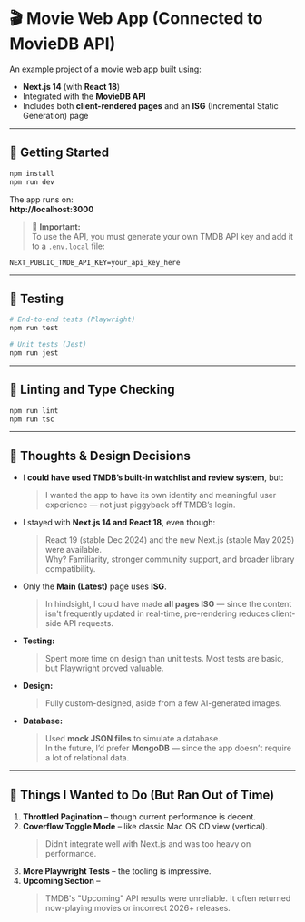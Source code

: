# 🎬 Movie Web App (Connected to MovieDB API)

An example project of a movie web app built using:

- **Next.js 14** (with **React 18**)
- Integrated with the **MovieDB API**
- Includes both **client-rendered pages** and an **ISG** (Incremental Static Generation) page

---

## 🚀 Getting Started

```bash
npm install
npm run dev
```

The app runs on:  
**http://localhost:3000**

> 🔐 **Important:**  
> To use the API, you must generate your own TMDB API key and add it to a `.env.local` file:

```
NEXT_PUBLIC_TMDB_API_KEY=your_api_key_here
```

---

## 🧪 Testing

```bash
# End-to-end tests (Playwright)
npm run test

# Unit tests (Jest)
npm run jest
```

---

## 🧼 Linting and Type Checking

```bash
npm run lint
npm run tsc
```

---

## 💭 Thoughts & Design Decisions

- I **could have used TMDB’s built-in watchlist and review system**, but:
  > I wanted the app to have its own identity and meaningful user experience — not just piggyback off TMDB’s login.

- I stayed with **Next.js 14 and React 18**, even though:
  > React 19 (stable Dec 2024) and the new Next.js (stable May 2025) were available.  
  > Why? Familiarity, stronger community support, and broader library compatibility.

- Only the **Main (Latest)** page uses **ISG**.  
  > In hindsight, I could have made **all pages ISG** — since the content isn't frequently updated in real-time, pre-rendering reduces client-side API requests.

- **Testing:**  
  > Spent more time on design than unit tests. Most tests are basic, but Playwright proved valuable.  

- **Design:**  
  > Fully custom-designed, aside from a few AI-generated images.

- **Database:**  
  > Used **mock JSON files** to simulate a database.  
  > In the future, I’d prefer **MongoDB** — since the app doesn’t require a lot of relational data.

---

## 🧠 Things I Wanted to Do (But Ran Out of Time)

1. **Throttled Pagination** – though current performance is decent.
2. **Coverflow Toggle Mode** – like classic Mac OS CD view (vertical).  
   > Didn’t integrate well with Next.js and was too heavy on performance.
3. **More Playwright Tests** – the tooling is impressive.
4. **Upcoming Section** –  
   > TMDB's "Upcoming" API results were unreliable. It often returned now-playing movies or incorrect 2026+ releases.

